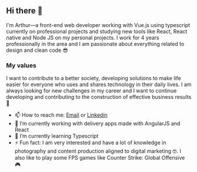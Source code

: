 ## Hi there 👋
I'm Arthur—a front-end web developer working with Vue.js using typescript currently on professional projects and studying new tools like React, React native and Node JS on my personal projects. I work for 4 years professionally in the area and I am passionate about everything related to design and clean code 😎

### My values
I want to contribute to a better society, developing solutions to make life easier for everyone who uses and shares technology in their daily lives. I am always looking for new challenges in my career and I want to continue developing and contributing to the construction of effective business results 🚀

- 📫 How to reach me: [Email](mailto:arthurgoncalvesmalheiros@gmail.com) or [Linkedin](https://www.linkedin.com/in/arthurgm/)
- 🔭 I’m currently working with delivery apps made with AngularJS and React
- 🌱 I’m currently learning Typescript
- ⚡ Fun fact: I am very interested and have a lot of knowledge in photography and content production aligned to digital marketing 🤓. I also like to play some FPS games like Counter Strike: Global Offensive 🎮
